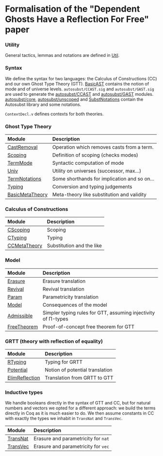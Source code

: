 Formalisation of the "Dependent Ghosts Have a Reflection For Free" paper
========================================================================

### Utility

General tactics, lemmas and notations are defined in
[Util](coqdoc/GhostTT.Util.html).

### Syntax

We define the syntax for two languages: the Calculus of Constructions (CC)
and our own Ghost Type Theory (GTT). [BasicAST] contains the notion of mode
and of universe levels. `autosubst/CCAST.sig` and `autosubst/GAST.sig` are used
to generate the [autosubst/CCAST] and [autosubst/GAST] modules.
[autosubst/core], [autosubst/unscoped] and [SubstNotations] contain the
Autosubst library and some notations.

`ContextDecl.v` defines contexts for both theories.

[BasicAST]: coqdoc/GhostTT.BasicAST.html
[autosubst/CCAST]: coqdoc/GhostTT.autosubst.CCAST.html
[autosubst/GAST]: coqdoc/GhostTT.autosubst.GAST.html
[autosubst/core]: coqdoc/GhostTT.autosubst.core.html
[autosubst/unscoped]: coqdoc/GhostTT.autosubst.unscoped.html
[SubstNotations]: coqdoc/GhostTT.SubstNotations.html

### Ghost Type Theory

| Module            | Description                                |
| :---------------- | :----------------------------------------- |
| [CastRemoval]     | Operation which removes casts from a term. |
| [Scoping]         | Definition of scoping (checks modes)       |
| [TermMode]        | Syntactic computation of mode              |
| [Univ]            | Utility on universes (successor, max…)     |
| [TermNotations]   | Some shorthands for implication and so on… |
| [Typing]          | Conversion and typing judgements           |
| [BasicMetaTheory] | Meta-theory like substitution and validity |

[CastRemoval]: coqdoc/GhostTT.CastRemoval.html
[Scoping]: coqdoc/GhostTT.Scoping.html
[TermMode]: coqdoc/GhostTT.TermMode.html
[Univ]: coqdoc/GhostTT.Univ.html
[TermNotations]: coqdoc/GhostTT.TermNotations.html
[Typing]: coqdoc/GhostTT.Typing.html
[BasicMetaTheory]: coqdoc/GhostTT.BasicMetaTheory.html

### Calculus of Constructions

| Module         | Description               |
| :------------- | :------------------------ |
| [CScoping]     | Scoping                   |
| [CTyping]      | Typing                    |
| [CCMetaTheory] | Substitution and the like |

[CScoping]: coqdoc/GhostTT.CScoping.html
[CTyping]: coqdoc/GhostTT.CTyping.html
[CCMetaTheory]: coqdoc/GhostTT.CCMetaTheory.html

### Model

| Module        | Description                                                   |
| :------------ | :------------------------------------------------------------ |
| [Erasure]     | Erasure translation                                           |
| [Revival]     | Revival translation                                           |
| [Param]       | Parametricity translation                                     |
| [Model]       | Consequences of the model                                     |
| [Admissible]  | Simpler typing rules for GTT, assuming injectivity of Π-types |
| [FreeTheorem] | Proof-of-concept free theorem for GTT                         |

[Erasure]: coqdoc/GhostTT.Erasure.html
[Revival]: coqdoc/GhostTT.Revival.html
[Param]: coqdoc/GhostTT.Param.html
[Model]: coqdoc/GhostTT.Model.html
[Admissible]: coqdoc/GhostTT.Admissible.html
[FreeTheorem]: coqdoc/GhostTT.FreeTheorem.html

### GRTT (theory with reflection of equality)

| Module           | Description                     |
| :--------------- | :------------------------------ |
| [RTyping]        | Typing for GRTT                 |
| [Potential]      | Notion of potential translation |
| [ElimReflection] | Translation from GRTT to GTT    |

[RTyping]: coqdoc/GhostTT.RTyping.html
[Potential]: coqdoc/GhostTT.Potential.html
[ElimReflection]: coqdoc/GhostTT.ElimReflection.html

### Inductive types

We handle booleans directly in the syntax of GTT and CC, but for natural numbers
and vectors we opted for a different approach: we build the terms directly in
Coq as it is much easier to do. We then assume constants in CC with
exactly the types we inhabit in `TransNat` and `TransVec`.

| Module           | Description                         |
| :--------------- | :---------------------------------- |
| [TransNat]       | Erasure and parametricity for `nat` |
| [TransVec]       | Erasure and parametricity for `vec` |

[TransNat]: coqdoc/GhostTT.TransNat.html
[TransVec]: coqdoc/GhostTT.TransVec.html

